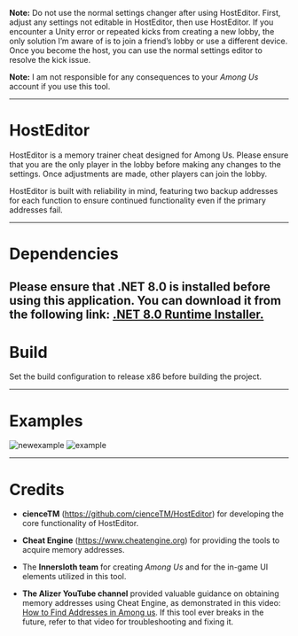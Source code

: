 **Note:** Do not use the normal settings changer after using HostEditor. First, adjust any settings not editable in HostEditor, then use HostEditor. If you encounter a Unity error or repeated kicks from creating a new lobby, the only solution I’m aware of is to join a friend’s lobby or use a different device. Once you become the host, you can use the normal settings editor to resolve the kick issue.

**Note:** I am not responsible for any consequences to your *Among Us* account if you use this tool.

---

# HostEditor

HostEditor is a memory trainer cheat designed for Among Us. 
Please ensure that you are the only player in the lobby before making any changes to the settings. 
Once adjustments are made, other players can join the lobby.

HostEditor is built with reliability in mind, 
featuring two backup addresses for each function to ensure continued functionality even if the primary addresses fail.

---

# Dependencies

Please ensure that .NET 8.0 is installed before using this application. 
You can download it from the following link: [.NET 8.0 Runtime Installer.](https://dotnet.microsoft.com/en-us/download/dotnet/thank-you/runtime-desktop-8.0.8-windows-x86-installer?cid=getdotnetcore)
---

# Build

Set the build configuration to release x86 before building the project.

---

# Examples
![newexample](https://github.com/user-attachments/assets/d90ac742-8f74-4c1d-8efb-92345b87dbf6)
![example](https://github.com/user-attachments/assets/e5b76e83-6876-43c2-b8fb-07746b593e81)

---

# Credits

- **cienceTM** (https://github.com/cienceTM/HostEditor) for developing the core functionality of HostEditor.

- **Cheat Engine** (https://www.cheatengine.org) for providing the tools to acquire memory addresses.
  
- The **Innersloth team** for creating *Among Us* and for the in-game UI elements utilized in this tool.
  
- **The Alizer YouTube channel** provided valuable guidance on obtaining memory addresses using Cheat Engine,
as demonstrated in this video: [How to Find Addresses in Among us](https://www.youtube.com/watch?v=dyx5qcKswVk).
If this tool ever breaks in the future, refer to that video for troubleshooting and fixing it.
